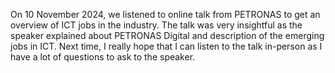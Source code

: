 On 10 November 2024, we listened to online talk from PETRONAS to get an overview of ICT jobs in the industry. 
The talk was very insightful as the speaker explained about PETRONAS Digital and description of the emerging jobs in ICT. 
Next time, I really hope that I can listen to the talk in-person as I have a lot of questions to ask to the speaker.
